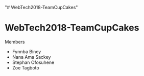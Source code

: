 "# WebTech2018-TeamCupCakes" 
# WebTech2018-TeamCupCakes

Members
- Fynnba Biney
- Nana Ama Sackey
- Stephan Ofosuhene
- Zoe Tagboto